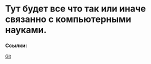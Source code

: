 # Тут будет все что так или иначе связанно с компьютерными науками.

### Ссылки:

[Git](Git\init.md)

